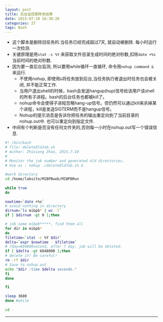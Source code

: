 ```yaml
---
layout: post
title: 后台监控删除老结果
date: 2015-07-10 16:30:28
categories: IT
tags: Bash
---
```


- 这个脚本是删除旧任务的.当任务已经完成超过7天, 就自动被删除. 每小时运行一次检测.  
- 关键原理是用`stat -c %Y` 来获取文件目录生成时间的绝对秒数,扣除`date +%s`当前时间的绝对秒数.  
- 因为要一直后台监测, 所以要用while循环一直循环, 命令用`nohup command &` 来运行.
	- 不使用nohup, 即使用`&`将任务放到后台,当任务执行者退出时任务也会被关闭, 并不能正常工作.
	- 当用户退出shell的时候，bash会发送hangup(hup)信号给该用户该shell的所有子进程。bash的后台任务也都被kill了。
	- nohup命令会使得子进程忽略hang-up信号。但仍然可以通过kill来杀掉某个进程，kill是发送SIGTERM而不是hangup信号。
	- Nohup的提示消息是告诉你把任务的输出重定向到了当前目录的nohup.out中. 也可以重定向到指定文件.
- 中间有个判断是否没有任何文件夹的,否则每一小时在nohup.out写一个错误信息.

~~~bash
#! /bin/bash
# file: deleteOldJob.sh
# Author: Zhixiong Zhao, 2015.7.10
# 
# Monitor the job number and generated old directories.
# Use as : nohup ./deleteOldJob.sh &
 
#work directory
cd /home/labsite/MIBPBweb/MIBPBRun
 
while true
do
 
nowtime=`date +%s`
# avoid nothing in directory
dirnum=`ls mibpb* | wc -l`
if [ $dirnum -gt 0 ];then

# job name mibpb*****, find them all
for dir in mibpb*
do
filetime=`stat -c %Y $dir`
delta=`expr $nowtime - $filetime`
# 7day=604800second, after 7 day, job will be deleted.
if [ $delta -gt 6048000 ];then
# delete it! Be careful! 
rm -rf $dir
# Save to nohup.out
echo "$dir :time $delta seconds." 
fi
done

fi
 
sleep 3600
done #while
 
cd -
~~~

------
